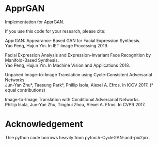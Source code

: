 # ApprGAN
Implementation for ApprGAN.

If you use this code for your research, please cite:

ApprGAN: Appearance-Based GAN for Facial Expression Synthesis.\
Yao Peng, Hujun Yin. In IET Image Processing 2019.

Facial Expression Analysis and Expression-Invariant Face Recognition by Manifold-Based Synthesis.\
Yao Peng, Hujun Yin. In Machine Vision and Applications 2018.

Unpaired Image-to-Image Translation using Cycle-Consistent Adversarial Networks.\
Jun-Yan Zhu*, Taesung Park*, Phillip Isola, Alexei A. Efros. In ICCV 2017. (* equal contributions)

Image-to-Image Translation with Conditional Adversarial Networks.\
Phillip Isola, Jun-Yan Zhu, Tinghui Zhou, Alexei A. Efros. In CVPR 2017.

# Acknowledgement
Thie python code borrows heavily from pytorch-CycleGAN-and-pix2pix.
